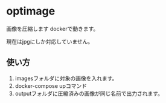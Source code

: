 # optimage
画像を圧縮します
dockerで動きます。

現在はjpgにしか対応していません。

## 使い方
1. imagesフォルダに対象の画像を入れます。
2. docker-compose upコマンド
3. outputフォルダに圧縮済みの画像が同じ名前で出力されます。
